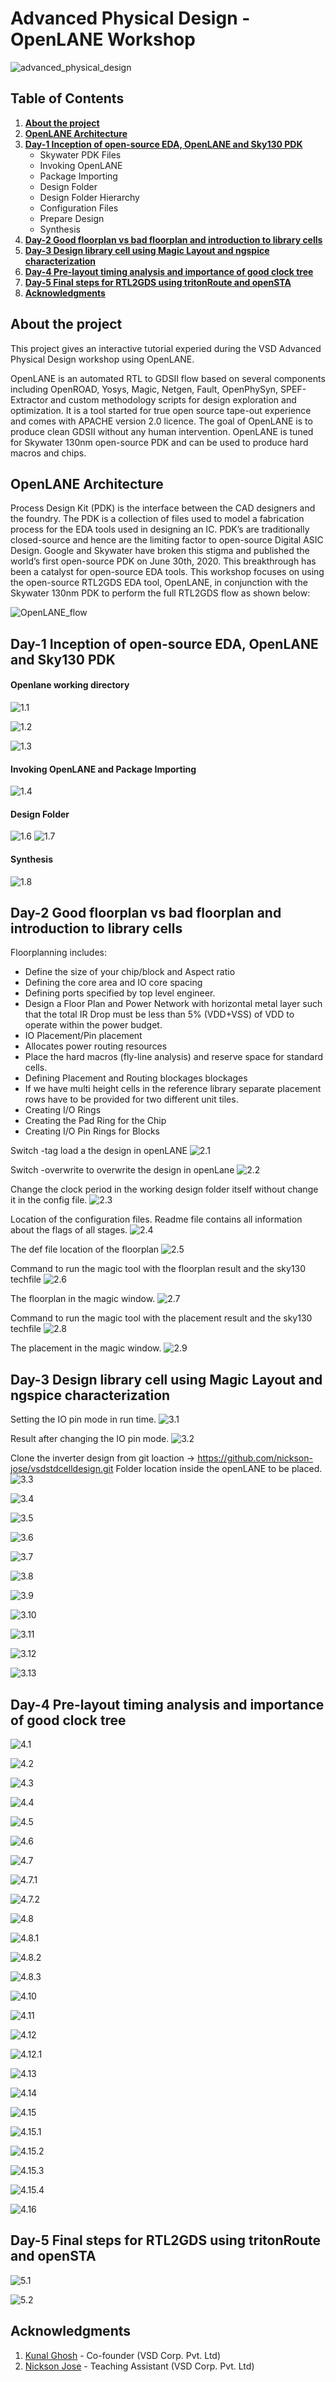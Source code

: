 # Advanced Physical Design - OpenLANE Workshop
![advanced_physical_design](https://github.com/5ubhankar/OpenLANE-Workshop/blob/main/Screenshots/advanced_physical_design.png)



## Table of Contents
1. [**About the project**](https://github.com/5ubhankar/OpenLANE-Workshop#about-the-project)
2. [**OpenLANE Architecture**](https://github.com/5ubhankar/OpenLANE-Workshop#openlane-architecture)
3. [**Day-1 Inception of open-source EDA, OpenLANE and Sky130 PDK**](https://github.com/5ubhankar/OpenLANE-Workshop#day-1-inception-of-open-source-eda-openlane-and-sky130-pdk)
    * Skywater PDK Files
    * Invoking OpenLANE
    * Package Importing
    * Design Folder
    * Design Folder Hierarchy
    * Configuration Files
    * Prepare Design
    * Synthesis
5. [**Day-2 Good floorplan vs bad floorplan and introduction to library cells**](https://github.com/5ubhankar/OpenLANE-Workshop#day-2-good-floorplan-vs-bad-floorplan-and-introduction-to-library-cells)
6. [**Day-3 Design library cell using Magic Layout and ngspice characterization**](https://github.com/5ubhankar/OpenLANE-Workshop#day-3-design-library-cell-using-magic-layout-and-ngspice-characterization)
7. [**Day-4 Pre-layout timing analysis and importance of good clock tree**](https://github.com/5ubhankar/OpenLANE-Workshop#day-4-pre-layout-timing-analysis-and-importance-of-good-clock-tree)
8. [**Day-5 Final steps for RTL2GDS using tritonRoute and openSTA**](https://github.com/5ubhankar/OpenLANE-Workshop#day-5-final-steps-for-rtl2gds-using-tritonroute-and-opensta)
9. [**Acknowledgments**](https://github.com/5ubhankar/OpenLANE-Workshop#acknowledgments)


## About the project ##
This project gives an interactive tutorial experied during the VSD Advanced Physical Design workshop using OpenLANE.

OpenLANE is an automated RTL to GDSII flow based on several components including OpenROAD, Yosys, Magic, Netgen, Fault, OpenPhySyn, SPEF-Extractor and custom methodology scripts for design exploration and optimization. It is a tool started for true open source tape-out experience and comes with APACHE version 2.0 licence. The goal of OpenLANE is to produce clean GDSII without any human intervention. OpenLANE is tuned for Skywater 130nm open-source PDK and can be used to produce hard macros and chips.

## OpenLANE Architecture ##
Process Design Kit (PDK) is the interface between the CAD designers and the foundry. The PDK is a collection of files used to model a 
fabrication process for the EDA tools used in designing an IC. PDK’s are traditionally closed-source and hence are the limiting factor to 
open-source Digital ASIC Design. Google and Skywater have broken this stigma and published the world’s first open-source PDK on June 30th, 
2020. This breakthrough has been a catalyst for open-source EDA tools. This workshop focuses on using the open-source RTL2GDS EDA tool, 
OpenLANE, in conjunction with the Skywater 130nm PDK to perform the full  RTL2GDS flow as shown below:

![OpenLANE_flow](https://github.com/efabless/openlane/blob/master/docs/_static/openlane.flow.1.png)

## Day-1 Inception of open-source EDA, OpenLANE and Sky130 PDK
#### Openlane working directory ####
![1.1](https://github.com/5ubhankar/OpenLANE-Workshop/blob/main/Screenshots/1.1%20openlane%20directory.jpg)

![1.2](https://github.com/5ubhankar/OpenLANE-Workshop/blob/main/Screenshots/1.2%20pdks.jpg)

![1.3](https://github.com/5ubhankar/OpenLANE-Workshop/blob/main/Screenshots/1.3%20inside%20sky130a.jpg)

#### Invoking OpenLANE and Package Importing ####
![1.4](https://github.com/5ubhankar/OpenLANE-Workshop/blob/main/Screenshots/1.4%20invoke%20openlane.jpg)

#### Design Folder ####
![1.6](https://github.com/5ubhankar/OpenLANE-Workshop/blob/main/Screenshots/1.6%20design%20folder.jpg)
![1.7](https://github.com/5ubhankar/OpenLANE-Workshop/blob/main/Screenshots/1.7%20inside%20src.jpg)

#### Synthesis ####
![1.8](https://github.com/5ubhankar/OpenLANE-Workshop/blob/main/Screenshots/1.8%20inside%20runs.jpg)

## Day-2 Good floorplan vs bad floorplan and introduction to library cells

Floorplanning includes:
* Define the size of your chip/block and Aspect ratio
* Defining the core area and IO core spacing
* Defining ports specified by top level engineer.
* Design a Floor Plan and Power Network with horizontal metal layer such that the total IR Drop must be less than 5% (VDD+VSS) of VDD to operate within the power budget.
* IO Placement/Pin placement
* Allocates power routing resources
* Place the hard macros (fly-line analysis) and reserve space for standard cells.
* Defining Placement and Routing blockages blockages
* If we have multi height cells in the reference library separate placement rows have to be provided for two different unit tiles.
* Creating I/O Rings
* Creating the Pad Ring for the Chip
* Creating I/O Pin Rings for Blocks

Switch -tag load a the design in openLANE
![2.1](https://github.com/5ubhankar/OpenLANE-Workshop/blob/main/Screenshots/2.1%20folder%20-tag.jpg)

Switch -overwrite to overwrite the design in openLane
![2.2](https://github.com/5ubhankar/OpenLANE-Workshop/blob/main/Screenshots/2.2%20folder%20-overwrite.jpg)

Change the clock period in the working design folder itself without change it in the config file.
![2.3](https://github.com/5ubhankar/OpenLANE-Workshop/blob/main/Screenshots/2.3%20chg%20clk%20period.jpg)

Location of the configuration files. Readme file contains all information about the flags of all stages.
![2.4](https://github.com/5ubhankar/OpenLANE-Workshop/blob/main/Screenshots/2.4%20config%20all%20flags.jpg)

The def file location of the floorplan
![2.5](https://github.com/5ubhankar/OpenLANE-Workshop/blob/main/Screenshots/2.5%20floorplan%20def.jpg)

Command to run the magic tool with the floorplan result and the sky130 techfile
![2.6](https://github.com/5ubhankar/OpenLANE-Workshop/blob/main/Screenshots/2.6%20Floorplan%20magic%20run.jpg)

The floorplan in the magic window.
![2.7](https://github.com/5ubhankar/OpenLANE-Workshop/blob/main/Screenshots/2.7%20floorplan%20magic%20result.jpg)

Command to run the magic tool with the placement result and the sky130 techfile
![2.8](https://github.com/5ubhankar/OpenLANE-Workshop/blob/main/Screenshots/2.8%20placement%20magic%20run.jpg)

The placement in the magic window.
![2.9](https://github.com/5ubhankar/OpenLANE-Workshop/blob/main/Screenshots/2.9%20placement%20magic%20result.jpg)

## Day-3 Design library cell using Magic Layout and ngspice characterization
Setting the IO pin mode in run time.
![3.1](https://github.com/5ubhankar/OpenLANE-Workshop/blob/main/Screenshots/3.1%20floorplan%20mode%20chg.jpg)

Result after changing the IO pin mode.
![3.2](https://github.com/5ubhankar/OpenLANE-Workshop/blob/main/Screenshots/3.2%20floorplan%20mode%20chg%20op.jpg)

Clone the inverter design from git loaction -> https://github.com/nickson-jose/vsdstdcelldesign.git
Folder location inside the openLANE to be placed.
![3.3](https://github.com/5ubhankar/OpenLANE-Workshop/blob/main/Screenshots/3.3%20cp%20tech%20file%20to%20inv%20folder.png)


![3.4](https://github.com/5ubhankar/OpenLANE-Workshop/blob/main/Screenshots/3.4%20magic%20inv.png)

![3.5](https://github.com/5ubhankar/OpenLANE-Workshop/blob/main/Screenshots/3.5%20inv%20spice%20create.png)

![3.6](https://github.com/5ubhankar/OpenLANE-Workshop/blob/main/Screenshots/3.6%20inv%20spice%20file%20location.png)

![3.7](https://github.com/5ubhankar/OpenLANE-Workshop/blob/main/Screenshots/3.7%20edit%20spice%20file.png)

![3.8](https://github.com/5ubhankar/OpenLANE-Workshop/blob/main/Screenshots/3.8%20spice%20results.png)

![3.9](https://github.com/5ubhankar/OpenLANE-Workshop/blob/main/Screenshots/3.9%20spice%20plot.png)

![3.10](https://github.com/5ubhankar/OpenLANE-Workshop/blob/main/Screenshots/3.10%20rise%20transition%20delay.png)

![3.11](https://github.com/5ubhankar/OpenLANE-Workshop/blob/main/Screenshots/3.11%20fall%20transition%20delay.png)

![3.12](https://github.com/5ubhankar/OpenLANE-Workshop/blob/main/Screenshots/3.12%20cell%20rise%20delay.png)

![3.13](https://github.com/5ubhankar/OpenLANE-Workshop/blob/main/Screenshots/3.13%20cell%20fall%20delay.png)

## Day-4 Pre-layout timing analysis and importance of good clock tree
![4.1](https://github.com/5ubhankar/OpenLANE-Workshop/blob/main/Screenshots/4.1%20tracks%20file.png)

![4.2](https://github.com/5ubhankar/OpenLANE-Workshop/blob/main/Screenshots/4.2%20magic%20grid%20cmd.png)

![4.3](https://github.com/5ubhankar/OpenLANE-Workshop/blob/main/Screenshots/4.3%20port%20def%20of%20layout.png)

![4.4](https://github.com/5ubhankar/OpenLANE-Workshop/blob/main/Screenshots/4.4%20def%20port%20class%20and%20use.png)

![4.5](https://github.com/5ubhankar/OpenLANE-Workshop/blob/main/Screenshots/4.5%20lef%20write.png)

![4.6](https://github.com/5ubhankar/OpenLANE-Workshop/blob/main/Screenshots/4.6%20modify%20picorv32a%20config%20file.png)

![4.7](https://github.com/5ubhankar/OpenLANE-Workshop/blob/main/Screenshots/4.7%20add%20inv%20to%20picorv32a%20cmd.png)

![4.7.1](https://github.com/5ubhankar/OpenLANE-Workshop/blob/main/Screenshots/4.7.1%20inv%20included%20in%20the%20merged%20lef%20file.png)

![4.7.2](https://github.com/5ubhankar/OpenLANE-Workshop/blob/main/Screenshots/4.7.2%20inv%20inside%20picorv32s.png)

![4.8](https://github.com/5ubhankar/OpenLANE-Workshop/blob/main/Screenshots/4.8%20cmd%20to%20improve%20slack%201.png)

![4.8.1](https://github.com/5ubhankar/OpenLANE-Workshop/blob/main/Screenshots/4.8.1%20slack%20improved%201.png)

![4.8.2](https://github.com/5ubhankar/OpenLANE-Workshop/blob/main/Screenshots/4.8.2%20cmd%20to%20improve%20slack%202.png)

![4.8.3](https://github.com/5ubhankar/OpenLANE-Workshop/blob/main/Screenshots/4.8.3%20slack%20improved%202.png)

![4.10](https://github.com/5ubhankar/OpenLANE-Workshop/blob/main/Screenshots/4.10%20base%20sdc%20file%20in%20src.png)

![4.11](https://github.com/5ubhankar/OpenLANE-Workshop/blob/main/Screenshots/4.11%20pre_sta%20conf%20file%20in%20openlane.png)

![4.12](https://github.com/5ubhankar/OpenLANE-Workshop/blob/main/Screenshots/4.12%20buf%201%20to%204%20improve%20slack%203.png)

![4.12.1](https://github.com/5ubhankar/OpenLANE-Workshop/blob/main/Screenshots/4.12.1%20slack%20improved%203.png)

![4.13](https://github.com/5ubhankar/OpenLANE-Workshop/blob/main/Screenshots/4.13%20overwrite%20verilog%20file.png)

![4.14](https://github.com/5ubhankar/OpenLANE-Workshop/blob/main/Screenshots/4.14%20run_cts.png)

![4.15](https://github.com/5ubhankar/OpenLANE-Workshop/blob/main/Screenshots/4.15%20openroad%20read%20def.png)

![4.15.1](https://github.com/5ubhankar/OpenLANE-Workshop/blob/main/Screenshots/4.15.1%20openroad%20read%20lef.png)

![4.15.2](https://github.com/5ubhankar/OpenLANE-Workshop/blob/main/Screenshots/4.15.2%20write%20db%20and%20read%20liberty%20max.png)

![4.15.3](https://github.com/5ubhankar/OpenLANE-Workshop/blob/main/Screenshots/4.15.3%20read%20liberty%20min%20and%20sdc.png)

![4.15.4](https://github.com/5ubhankar/OpenLANE-Workshop/blob/main/Screenshots/4.15.4%20report%20checks.png)

![4.16](https://github.com/5ubhankar/OpenLANE-Workshop/blob/main/Screenshots/4.16%20slack%20improved%204%20typical.png)


## Day-5 Final steps for RTL2GDS using tritonRoute and openSTA
![5.1](https://github.com/5ubhankar/OpenLANE-Workshop/blob/main/Screenshots/5.1%20pdn%20results.png)

![5.2](https://github.com/5ubhankar/OpenLANE-Workshop/blob/main/Screenshots/5.2%20run_routing.png)


## Acknowledgments

1. [Kunal Ghosh](https://github.com/kunalg123) - Co-founder (VSD Corp. Pvt. Ltd)
2. [Nickson Jose](https://github.com/nickson-jose/) - Teaching Assistant (VSD Corp. Pvt. Ltd)







